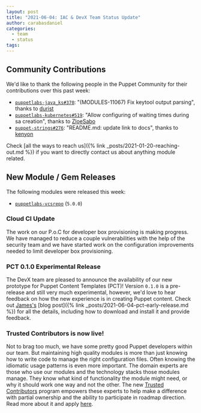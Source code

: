 ```yaml
---
layout: post
title: "2021-06-04: IAC & DevX Team Status Update"
author: carabasdaniel
categories:
  - team
  - status
tags:
---
```


## Community Contributions

We'd like to thank the following people in the Puppet Community for their contributions over this past week:

- [`puppetlabs-java_ks#370`][puppetlabs-java_ks-pr-370]: "(MODULES-11067) Fix keytool output parsing", thanks to [durist][durist]
- [`puppetlabs-kubernetes#519`][puppetlabs-kubernetes-pr-519]: "Allow configuring of waiting times during sa creation", thanks to [ZloeSabo][ZloeSabo]
- [`puppet-strings#276`][puppet-strings-pr-276]: "README.md: update link to docs", thanks to [kenyon][kenyon]

Check [all the ways to reach us]({% link _posts/2021-01-20-reaching-out.md %}) if you want to directly contact us about anything module related.

## New Module / Gem Releases

The following modules were released this week:

- [`puppetlabs-vcsrepo`][puppetlabs-vcsrepo] (`5.0.0`)

  [puppetlabs-vcsrepo]: https://github.com/puppetlabs/puppetlabs-vcsrepo
  [puppetlabs-java_ks-pr-370]: https://github.com/puppetlabs/puppetlabs-java_ks/pull/370
  [durist]: https://github.com/durist
  [puppetlabs-kubernetes-pr-519]: https://github.com/puppetlabs/puppetlabs-kubernetes/pull/519
  [ZloeSabo]: https://github.com/ZloeSabo
  [puppet-strings-pr-276]: https://github.com/puppetlabs/puppet-strings/pull/276
  [kenyon]: https://github.com/kenyon

### Cloud CI Update
The work on our P.o.C for developer box provisioning is making progress. We have managed to reduce a couple vulnerabilities with the help of the security team and we have started work on the configuration improvements needed to limit developer box provisioning.

### PCT 0.1.0 Experimental Release
The DevX team are pleased to announce the availability of our new prototype for Puppet Content Templates (PCT)!
Version `0.1.0` is a pre-release and still very much experimental, however, we'd love to hear feedback on how the new experience is in creating Puppet content.
Check out [James's][James] [blog post]({% link  _posts/2021-06-04-pct-early-release.md %}) for all the details, including how to download and install it and provide feedback.

### Trusted Contributors is now live!
Not to brag too much, we have some pretty good Puppet developers within our team. But maintaining high quality modules is more than just knowing how to write code to manage the right configuration files. Often knowing the idiomatic usage patterns is even more important.
The domain experts are those who use our modules and the technology stacks those modules manage. They know what kind of functionality the module might need, or why it should work one way and not the other. The new [Trusted Contributors](https://puppet.com/ecosystem/trusted-contributors/) program empowers these experts to help make a difference with partial ownership and the ability to participate in roadmap direction. Read more about it and apply [here](https://puppet.com/ecosystem/trusted-contributors/).

  [Adrian]:             https://github.com/adrianiurca
  [Ben]:                https://github.com/binford2k
  [Ciaran]:             https://github.com/sanfrancrisko
  [Daiana]:             https://github.com/daianamezdrea
  [Danny]:              https://github.com/carabasdaniel
  [DavidArmstrong]:     https://github.com/da-ar
  [DavidSchmitt]:       https://github.com/DavidS
  [DavidSwan]:          https://github.com/david22swan
  [Disha]:              https://github.com/Disha-maker
  [James]:              https://github.com/jpogran
  [Lore]:               https://github.com/lionce
  [Michael]:            https://github.com/michaeltlombardi
  [Paula]:              https://github.com/pmcmaw
  [Sheena]:             https://github.com/sheenaajay
  [Supported Modules]:  https://puppetlabs.github.io/iac/modules/
  [Tools]:              https://puppetlabs.github.io/iac/tools/
